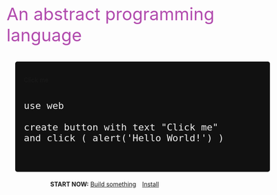 <!-- _coverpage.md -->

<div style="height:150px"></div>
<span style="font-size: 40px;color:#b14aad">An abstract programming language
</span>

<br>

<br>

<center style="width: 100%;">

<div style="background: #111111;width:550px;text-align:left;padding:20px;margin:20px;border-radius:5px; display: block;">
	

<a onclick="alert('Hello World!')" style="cursor:pointer" class="btn-white">Click me</a>


<pre>
	<code class="lang-puzzle" style="font-size:22px !important;color:#EEEEEE">
use web

create button with text "Click me"
and click ( alert('Hello World!') )
</code>
	</pre>
</div>

<b>START NOW:</b>
<a href="#chapters/GUIDES" class="btn-primary">Build something</a>
<a href="#?id=install" class="" style="margin:0px 10px">Install</a>
<a href="https://github.com/puzzlelang/puzzle" target="_blank" class="" style="margin:0px 10px"><span class="fab fa-github"></span></a>
<a href="https://www.npmjs.com/package/puzzlelang" class="" target="_blank" style="margin:0px 10px"><span class="fab fa-npm"></span></a>
</center>
